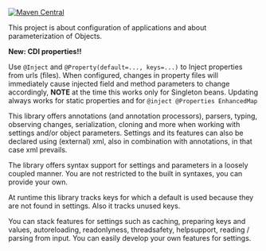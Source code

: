 [![Maven Central](https://img.shields.io/maven-central/v/com.vectorprint/Config.svg)](https://maven-badges.herokuapp.com/maven-central/com.vectorprint/Config)

This project is about configuration of applications and about parameterization of Objects.

**New: CDI properties!!**

Use ```@Inject``` and ```@Property(default=..., keys=...)``` to Inject properties from urls (files).
When configured, changes in property files will immediately cause injected field and method parameters to change accordingly, **NOTE** at the time this works only for Singleton beans. Updating always works for static properties and for ```@inject @Properties EnhancedMap```

This library offers annotations (and annotation processors), parsers, typing, observing changes, serialization,
cloning and more when working with settings and/or object parameters. Settings and its features can also be declared using (external) xml, also in combination with annotations, in that case xml prevails.

The library offers syntax support for settings and parameters in a loosely coupled manner. You are not restricted to the built in syntaxes, you
can provide your own.

At runtime this library tracks keys for which a default is used because they are not found in settings. Also it tracks
unused keys.

You can stack features for settings such as caching, preparing keys and values, autoreloading, readonlyness, threadsafety, helpsupport, reading / parsing from input. You can easily develop
your own features for settings.
